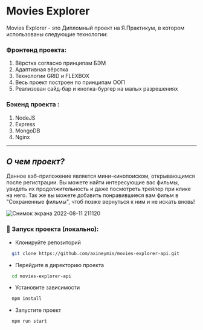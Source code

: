 
# Movies Explorer

Movies Explorer - это Дипломный проект на Я.Практикум, в котором использованы следующие технологии:
### Фронтенд проекта:
1) Вёрстка согласно принципам БЭМ
2) Адаптивная вёрстка
3) Технологии GRID и FLEXBOX
4) Весь проект построен по принципам ООП
5) Реализован сайд-бар и кнопка-бургер на малых разрешениях

### Бэкенд проекта :
1. NodeJS
2. Express
3. MongoDB
4. Nginx

----
## ***О чем проект?***

Данное вэб-приложение является мини-кинопоиском, открывающимся после регистрации. Вы можете найти интересующие вас фильмы, увидеть их продолжительность и даже посмотреть трейлер при клике на него. Так же вы можете добавить понравившиеся вам фильм в "Сохраненные фильмы", чтоб позже вернуться к ним и не искать вновь!

![Снимок экрана 2022-08-11 211120](https://user-images.githubusercontent.com/91389755/184209764-ed9da80f-6442-4412-934f-b5f91ac4506a.png)



### 🚀 Запуск проекта (локально):

- Клонируйте репозиторий

```bash
  git clone https://github.com/axineymis/movies-explorer-api.git
```

- Перейдите в директорию проекта

```bash
  cd movies-explorer-api
```

- Установите зависимости

```bash
  npm install
```

- Запустите проект

```bash
  npm run start
```
